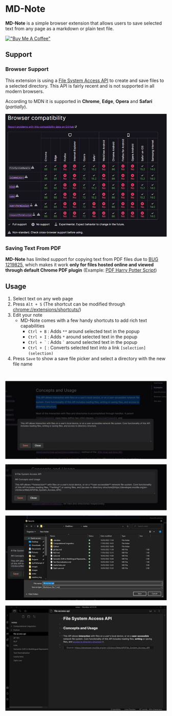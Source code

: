 # MD-Note

**MD-Note** is a simple browser extension that allows users to save selected text from any page as a markdown or plain text file.

[!["Buy Me A Coffee"](https://www.buymeacoffee.com/assets/img/custom_images/orange_img.png)](https://www.buymeacoffee.com/berlyozzy)

## Support

### Browser Support

This extension is using a [File System Access API](https://developer.mozilla.org/en-US/docs/Web/API/File_System_Access_API) to create and save files to a selected directory. This API is fairly recent and is not supported in all modern browsers. 

According to MDN it is supported in **Chrome**, **Edge**, **Opera** and **Safari** (*partially*).

![Browser Compatibility Chart](readme_img/compatibility.jpg)

### Saving Text From PDF

**MD-Note** has limited support for copying text from PDF files due to [BUG 1219825](https://bugs.chromium.org/p/chromium/issues/detail?id=1219825), which makes it work **only for files hosted online and viewed through default Chrome PDF plugin** (Example: [PDF Harry Potter Script](https://static1.squarespace.com/static/571a6e39b6aa608067028725/t/5d3c6cf0242c220001b7e648/1564241137104/1.01.pdf))

## Usage

1. Select text on any web page
2. Press `Alt + S` (The shortcut can be modified through [chrome://extensions/shortcuts/](chrome://extensions/shortcuts/))
3. Edit your note
   - MD-Note comes with a few handy shortcuts to add rich text capabilities
     - `Ctrl + B` : Adds `**` around selected text in the popup
     - `Ctrl + I` : Adds `*` around selected text in the popup 
     - `` Ctrl + ` `` : Adds `` ` `` around selected text in the popup
     - `Ctrl + [` : Converts selected text into a link `[selection](selection)`
4. Press `Save` to show a save file picker and select a directory with the new file name

<br>

![Select](readme_img/example1.jpg)

![Edit](readme_img/example2.jpg)

![Save](readme_img/example3.jpg)

![View](readme_img/example4.jpg)


